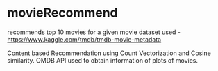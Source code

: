 # movieRecommend
recommends top 10 movies for a given movie
dataset used - https://www.kaggle.com/tmdb/tmdb-movie-metadata

Content based Recommendation using Count Vectorization and Cosine similarity. OMDB API used to obtain information of plots of movies.
